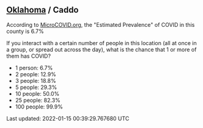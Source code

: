 
## [Oklahoma](/united-states/oklahoma) / Caddo

According to [MicroCOVID.org](http://microcovid.org),
the "Estimated Prevalence" of COVID in this county is 6.7%

If you interact with a certain number of people in this location
(all at once in a group, or spread out across the day), what is the chance that
1 or more of them has COVID?

- 1 person: 6.7%
- 2 people: 12.9%
- 3 people: 18.8%
- 5 people: 29.3%
- 10 people: 50.0%
- 25 people: 82.3%
- 100 people: 99.9%

Last updated: 2022-01-15 00:39:29.767680 UTC
